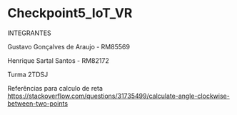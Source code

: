 # Checkpoint5_IoT_VR


INTEGRANTES 

Gustavo Gonçalves de Araujo - RM85569 

Henrique Sartal Santos - RM82172

Turma 2TDSJ

Referências para calculo de reta https://stackoverflow.com/questions/31735499/calculate-angle-clockwise-between-two-points
